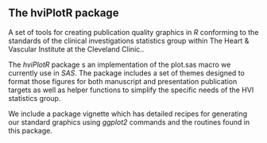 ## The hviPlotR package ##

A set of tools for creating publication quality graphics in *R* conforming to the standards of the clinical investigations statistics group within The Heart \& Vascular Institute at the Cleveland Clinic.. 

The *hviPlotR* package s an implementation of the plot.sas macro we currently use in *SAS*.  The package includes a set of themes designed to format those figures for both manuscript and presentation publication targets as well as helper functions to simplify the specific needs of the HVI statistics group.


We include a package vignette which has detailed recipes for generating our standard graphics using *ggplot2* commands and the routines found in this package.
